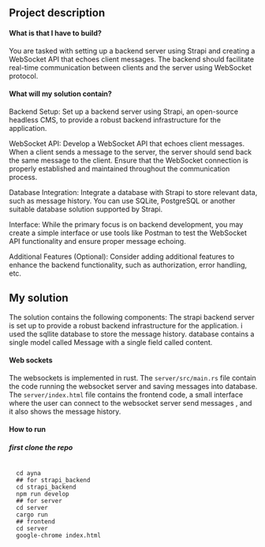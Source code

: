 ## Project description

#### What is that I have to build?
You are tasked with setting up a backend server using Strapi and creating a WebSocket API that echoes client messages. The backend should facilitate real-time communication between clients and the server using WebSocket protocol.

#### What will my solution contain?

Backend Setup: Set up a backend server using Strapi, an open-source headless CMS, to provide a robust backend infrastructure for the application.

WebSocket API: Develop a WebSocket API that echoes client messages. When a client sends a message to the server, the server should send back the same message to the client. Ensure that the WebSocket connection is properly established and maintained throughout the communication process.

Database Integration: Integrate a database with Strapi to store relevant data, such as message history. You can use SQLite, PostgreSQL or another suitable database solution supported by Strapi.

Interface: While the primary focus is on backend development, you may create a simple interface or use tools like Postman to test the WebSocket API functionality and ensure proper message echoing.

Additional Features (Optional): Consider adding additional features to enhance the backend functionality, such as authorization, error handling, etc.



## My solution
The solution contains the following components:
The strapi backend server is set up to provide a robust backend infrastructure for the application.
i used the sqllite database to store the message history.
database contains a single model called Message with a single field called content.

#### Web sockets
The websockets is implemented in rust.
The `server/src/main.rs` file contain the code running the websocket server and saving messages into database.
The `server/index.html` file contains the frontend code, a small interface where the user can connect to the websocket server send messages , and it also shows the message history.


#### How to run

##### first clone the repo

```git

  cd ayna
  ## for strapi_backend 
  cd strapi_backend
  npm run develop
  ## for server
  cd server
  cargo run
  ## frontend
  cd server
  google-chrome index.html

```

